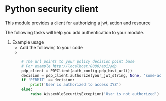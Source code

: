 # Python security client

This module provides a client for authorizing a jwt, action and resource

The following tasks will help you add authentication to your module.

1. Example usage
    - Add the following to your code
    - 
    ```python         
        # The url points to your policy decision point base
        # For example http://localhost:8080/api/pdp
        pdp_client = PDPClient(auth_config.pdp_host_url()) 
        decision = pdp_client.authorize(your_jwt_string, None, 'some-action')
        if 'PERMIT' == decision:
            print('User is authorized to access XYZ')
        else:
            raise AissembleSecurityException('User is not authorized')
    ```
